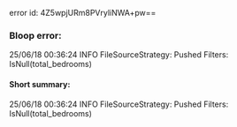 error id: 4Z5wpjURm8PVryliNWA+pw==
### Bloop error:

25/06/18 00:36:24 INFO FileSourceStrategy: Pushed Filters: IsNull(total_bedrooms)
#### Short summary: 

25/06/18 00:36:24 INFO FileSourceStrategy: Pushed Filters: IsNull(total_bedrooms)